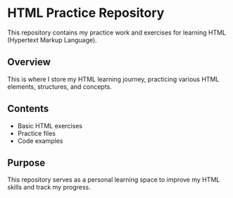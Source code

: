 # HTML Practice Repository

This repository contains my practice work and exercises for learning HTML (Hypertext Markup Language).

## Overview

This is where I store my HTML learning journey, practicing various HTML elements, structures, and concepts.

## Contents

- Basic HTML exercises
- Practice files
- Code examples

## Purpose

This repository serves as a personal learning space to improve my HTML skills and track my progress.
